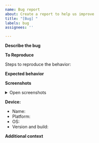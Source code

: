 ```yaml
---
name: Bug report
about: Create a report to help us improve
title: "[Bug] "
labels: bug
assignees: ''

---
```


**Describe the bug**

<!-- A clear and concise description of what the bug is -->


**To Reproduce**

Steps to reproduce the behavior:

<!-- A list of steps on how to reproduce the issue -->

**Expected behavior**

<!-- A clear and concise description of what you expected to happen -->

**Screenshots**

<details>
 <summary>Open screenshots</summary>
 
 <!-- Screenshots here -->
 
 
</details>

**Device:**

- Name: <!-- Device name [e.g. iPhone X] -->
- Platform: <!-- Platform where you experienced a bug -->
- OS: <!-- Device OS [e.g. iOS 13.2 / Android 10.0] -->
- Version and build: <!-- Device version & build [e.g. 2.0.50] -->

**Additional context**

<!-- Add any other context about the problem here -->

